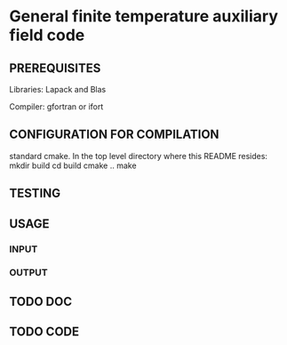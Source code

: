 # General finite temperature auxiliary field code #

## PREREQUISITES ##

Libraries: Lapack and Blas

Compiler: gfortran or ifort 


## CONFIGURATION FOR COMPILATION ##
standard cmake. In the top level directory where this README resides:
mkdir build
cd build
cmake ..
make



## TESTING ##


## USAGE ##

### INPUT  ###

### OUTPUT ###

## TODO DOC ##


## TODO CODE ##
